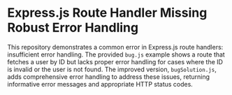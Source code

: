 # Express.js Route Handler Missing Robust Error Handling

This repository demonstrates a common error in Express.js route handlers: insufficient error handling.  The provided `bug.js` example shows a route that fetches a user by ID but lacks proper error handling for cases where the ID is invalid or the user is not found.  The improved version, `bugSolution.js`, adds comprehensive error handling to address these issues, returning informative error messages and appropriate HTTP status codes.